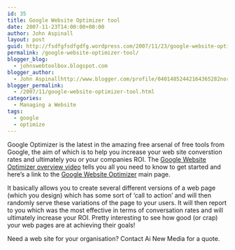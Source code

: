 ```yaml
---
id: 35
title: Google Website Optimizer tool
date: 2007-11-23T14:00:00+00:00
author: John Aspinall
layout: post
guid: http://fsdfgfsdfgdfg.wordpress.com/2007/11/23/google-website-optimizer-tool/
permalink: /google-website-optimizer-tool/
blogger_blog:
  - johnswebtoolbox.blogspot.com
blogger_author:
  - John Aspinallhttp://www.blogger.com/profile/04014852442164365282noreply@blogger.com
blogger_permalink:
  - /2007/11/google-website-optimizer-tool.html
categories:
  - Managing a Website
tags:
  - google
  - optimize
---
```

Google Optimizer is the latest in the amazing free arsenal of free tools from Google, the aim of which is to help you increase your web site converstion rates and ultimately you or your companies ROI. The [Google Website Optimizer overview video](http://services.google.com/training/websiteoptimizeroverview/2995095/index.html) tells you all you need to know to get started and here&#8217;s a link to the [Google Website Optimizer](http://adwords.google.com/support/bin/answer.py?answer=61145) main page.

It basically allows you to create several different versions of a web page (which you design) which has some sort of &#8216;call to action&#8217; and will then randomly serve these variations of the page to your users. It will then report to you which was the most effective in terms of conversation rates and will ultimately increase your ROI. Pretty interesting to see how good (or crap) your web pages are at achieving their goals! 

<div class="blogger-post-footer">
  Need a web site for your organisation? Contact Ai New Media for a quote.
</div>